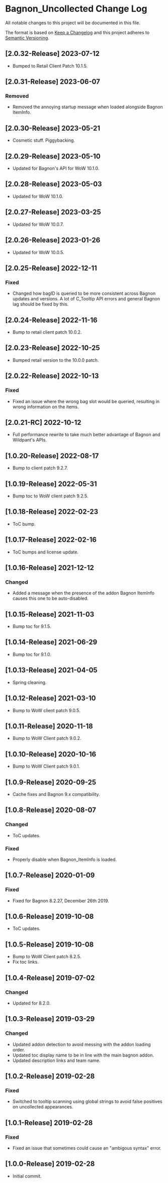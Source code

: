 # Bagnon_Uncollected Change Log
All notable changes to this project will be documented in this file.

The format is based on [Keep a Changelog](http://keepachangelog.com/)
and this project adheres to [Semantic Versioning](http://semver.org/).

## [2.0.32-Release] 2023-07-12
- Bumped to Retail Client Patch 10.1.5.

## [2.0.31-Release] 2023-06-07
### Removed
- Removed the annoying startup message when loaded alongside Bagnon ItemInfo.

## [2.0.30-Release] 2023-05-21
- Cosmetic stuff. Piggybacking.

## [2.0.29-Release] 2023-05-10
- Updated for Bagnon's API for WoW 10.1.0.

## [2.0.28-Release] 2023-05-03
- Updated for WoW 10.1.0.

## [2.0.27-Release] 2023-03-25
- Updated for WoW 10.0.7.

## [2.0.26-Release] 2023-01-26
- Updated for WoW 10.0.5.

## [2.0.25-Release] 2022-12-11
### Fixed
- Changed how bagID is queried to be more consistent across Bagnon updates and versions. A lot of C_Tooltip API errors and general Bagnon lag should be fixed by this.

## [2.0.24-Release] 2022-11-16
- Bump to retail client patch 10.0.2.

## [2.0.23-Release] 2022-10-25
- Bumped retail version to the 10.0.0 patch.

## [2.0.22-Release] 2022-10-13
### Fixed
- Fixed an issue where the wrong bag slot would be queried, resulting in wrong information on the items.

## [2.0.21-RC] 2022-10-12
- Full performance rewrite to take much better advantage of Bagnon and Wildpant's APIs.

## [1.0.20-Release] 2022-08-17
- Bump to client patch 9.2.7.

## [1.0.19-Release] 2022-05-31
- Bump toc to WoW client patch 9.2.5.

## [1.0.18-Release] 2022-02-23
- ToC bump.

## [1.0.17-Release] 2022-02-16
- ToC bumps and license update.

## [1.0.16-Release] 2021-12-12
### Changed
- Added a message when the presence of the addon Bagnon ItemInfo causes this one to be auto-disabled.

## [1.0.15-Release] 2021-11-03
- Bump toc for 9.1.5.

## [1.0.14-Release] 2021-06-29
- Bump toc for 9.1.0.

## [1.0.13-Release] 2021-04-05
- Spring cleaning.

## [1.0.12-Release] 2021-03-10
- Bump to WoW client patch 9.0.5.

## [1.0.11-Release] 2020-11-18
- Bump to WoW Client patch 9.0.2.

## [1.0.10-Release] 2020-10-16
- Bump to WoW Client patch 9.0.1.

## [1.0.9-Release] 2020-09-25
- Cache fixes and Bagnon 9.x compatibility.

## [1.0.8-Release] 2020-08-07
### Changed
- ToC updates.

### Fixed
- Properly disable when Bagnon_ItemInfo is loaded.

## [1.0.7-Release] 2020-01-09
### Fixed
- Fixed for Bagnon 8.2.27, December 26th 2019.

## [1.0.6-Release] 2019-10-08
- ToC updates.

## [1.0.5-Release] 2019-10-08
- Bump to WoW Client patch 8.2.5.
- Fix toc links.

## [1.0.4-Release] 2019-07-02
### Changed
- Updated for 8.2.0.

## [1.0.3-Release] 2019-03-29
### Changed
- Updated addon detection to avoid messing with the addon loading order.
- Updated toc display name to be in line with the main bagnon addon.
- Updated description links and team name.

## [1.0.2-Release] 2019-02-28
### Fixed
- Switched to tooltip scanning using global strings to avoid false positives on uncollected appearances.

## [1.0.1-Release] 2019-02-28
### Fixed
- Fixed an issue that sometimes could cause an "ambigous syntax" error.

## [1.0.0-Release] 2019-02-28
- Initial commit.
